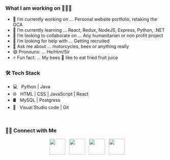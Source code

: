 ### What I am working on 👨🏽‍💻


- 🔭 I’m currently working on ... Personal website portfolio, retaking the GCA
- 🌱 I’m currently learning ... React, Redux, NodeJS, Express, Python, .NET
- 👯 I’m looking to collaborate on ... Any humanitarian or non profit project
- 🤔 I’m looking for help with ... Getting recruited
- 💬 Ask me about ... motorcycles, bees or anything really 
- 😄 Pronouns: ... He/Him/Sir
- ⚡ Fun fact: ... My bees 🐝  like to eat fried fruit juice

<h3>🛠 Tech Stack</h3>

- 💻 &nbsp; Python | Java
- 🌐 &nbsp; HTML | CSS | JavaScript | React
- 🛢 &nbsp; MySQL | Postgress
- 🔧 &nbsp; Visual Studio code | Git

<br>

<h3> 🤝🏻 Connect with Me </h3>

<p align="center">
&nbsp; <a href="https://twitter.com/XaverPinero" target="_blank" rel="noopener noreferrer"><img src="https://img.icons8.com/plasticine/100/000000/twitter.png" width="50" /></a>  
&nbsp; <a href="https://www.instagram.com/xaverpinero/" target="_blank" rel="noopener noreferrer"><img src="https://img.icons8.com/plasticine/100/000000/instagram-new.png" width="50" /></a>  
&nbsp; <a href="https://www.linkedin.com/in/xaver-pinero/" target="_blank" rel="noopener noreferrer"><img src="https://img.icons8.com/plasticine/100/000000/linkedin.png" width="50" /></a>
&nbsp; <a href="mailto:xaver.pinero@gmail.com" target="_blank" rel="noopener noreferrer"><img src="https://img.icons8.com/plasticine/100/000000/gmail.png"  width="50" /></a>
</p>
